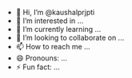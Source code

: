 - 👋 Hi, I’m @kaushalprjpti
- 👀 I’m interested in ...
- 🌱 I’m currently learning ...
- 💞️ I’m looking to collaborate on ...
- 📫 How to reach me ...
- 😄 Pronouns: ...
- ⚡ Fun fact: ...

<!---
kaushalprjpti/kaushalprjpti is a ✨ special ✨ repository because its `README.md` (this file) appears on your GitHub profile.
You can click the Preview link to take a look at your changes.
--->
